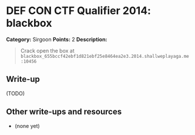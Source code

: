 # DEF CON CTF Qualifier 2014: blackbox

**Category:** Sirgoon
**Points:** 2
**Description:**

> Crack open the box at `blackbox_655bccf42ebf1d821ebf25e8464ea2e3.2014.shallweplayaga.me:10456`

## Write-up

(TODO)

## Other write-ups and resources

* (none yet)
